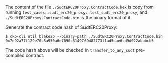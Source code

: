 
The content of the file `./SudtERC20Proxy.ContractCode.hex` is copy from running `test_cases::sudt_erc20_proxy::test_sudt_erc20_proxy`, and `./SudtERC20Proxy.ContractCode.bin` is the binary format of it.


Generate the contract code hash of SudtERC20Proxy:
```
$ ckb-cli util blake2b --binary-path ./SudtERC20Proxy.ContractCode.bin
0x7e92a77f129e70c8a950a6e7090c3149769482773f1ad5dae6cd9d022abbbcb5
```

The code hash above will be checked in `transfer_to_any_sudt` pre-compiled contract.
